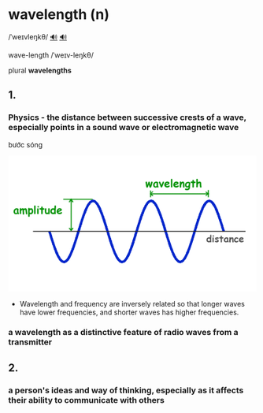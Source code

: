 # wavelength (n)

/ˈweɪvleŋkθ/ [🔊](https://www.oxfordlearnersdictionaries.com/media/english/uk_pron/w/wav/wavel/wavelength__gb_2.mp3) [🔊](https://www.oxfordlearnersdictionaries.com/media/english/us_pron/w/wav/wavel/wavelength__us_1_rr.mp3)

wave-length /ˈweɪv-leŋkθ/

plural **wavelengths**

## 1.

### Physics - the distance between successive crests of a wave, especially points in a sound wave or electromagnetic wave

bước sóng

![](../a/amplitude-01.png)

- Wavelength and frequency are inversely related so that longer waves have lower frequencies, and shorter waves has higher frequencies.

### a wavelength as a distinctive feature of radio waves from a transmitter

## 2.

### a person's ideas and way of thinking, especially as it affects their ability to communicate with others